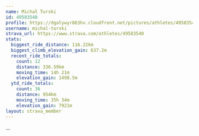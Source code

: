 ```yaml
---
name: Michał Turski
id: 49583540
profile: https://dgalywyr863hv.cloudfront.net/pictures/athletes/49583540/14729338/1/large.jpg
username: michal-turski
strava_url: https://www.strava.com/athletes/49583540
stats:
  biggest_ride_distance: 116.22km
  biggest_climb_elevation_gain: 637.2m
  recent_ride_totals:
    count: 12
    distance: 336.59km
    moving_time: 14h 21m
    elevation_gain: 1498.5m
  ytd_ride_totals:
    count: 36
    distance: 954km
    moving_time: 35h 34m
    elevation_gain: 7921m
layout: strava_member
--- 
```

...
